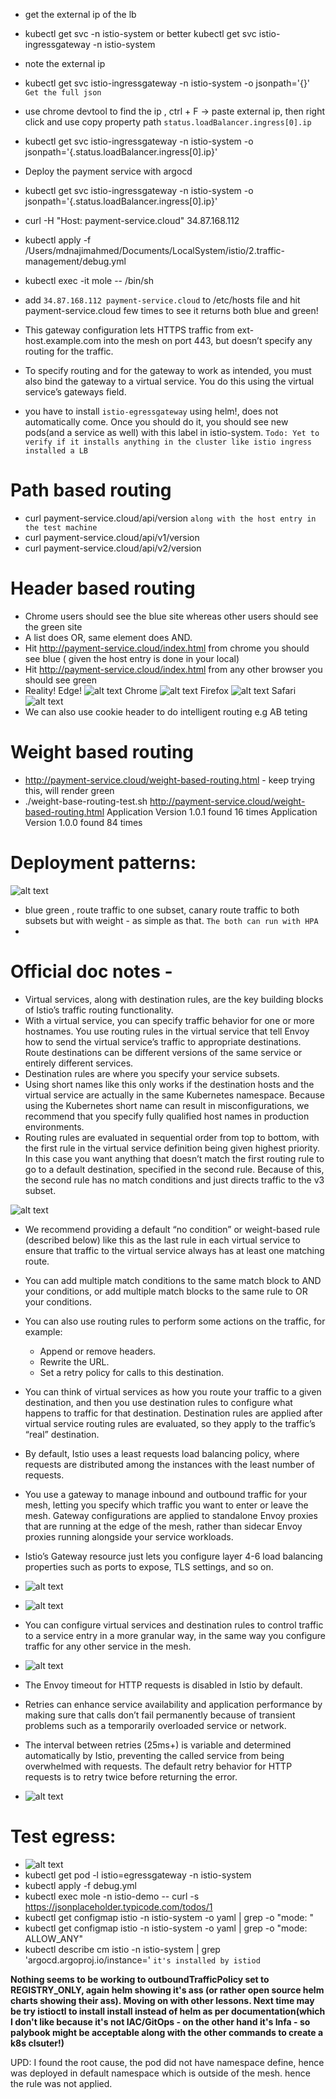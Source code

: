 - get the external ip of the lb 
- kubectl get svc -n istio-system or better kubectl get svc istio-ingressgateway  -n istio-system
- note the external ip
- kubectl get svc istio-ingressgateway  -n istio-system -o jsonpath='{}'   `Get the full json`
- use chrome devtool to find the ip , ctrl + F -> paste external ip, then right click and use copy property path `status.loadBalancer.ingress[0].ip`
- kubectl get svc istio-ingressgateway  -n istio-system -o jsonpath='{.status.loadBalancer.ingress[0].ip}' 
- Deploy the payment service with argocd
- kubectl get svc istio-ingressgateway  -n istio-system -o jsonpath='{.status.loadBalancer.ingress[0].ip}'
- curl -H "Host: payment-service.cloud" 34.87.168.112
- kubectl apply -f /Users/mdnajimahmed/Documents/LocalSystem/istio/2.traffic-management/debug.yml
- kubectl exec -it mole -- /bin/sh
- add `34.87.168.112 payment-service.cloud` to /etc/hosts file and hit payment-service.cloud few times to see it returns both blue and green!

- This gateway configuration lets HTTPS traffic from ext-host.example.com into the mesh on port 443, but doesn’t specify any routing for the traffic.

- To specify routing and for the gateway to work as intended, you must also bind the gateway to a virtual service. You do this using the virtual service’s gateways field.

- you have to install `istio-egressgateway` using helm!, does not automatically come. Once you should do it, you should see new pods(and a service as well) with this label in istio-system. `Todo: Yet to verify if it installs anything in the cluster like istio ingress installed a LB` 


# Path based routing
- curl payment-service.cloud/api/version `along with the host entry in the test machine`
- curl payment-service.cloud/api/v1/version
- curl payment-service.cloud/api/v2/version

# Header based routing
- Chrome users should see the blue site whereas other users should see the green site
- A list does OR, same element does AND.
- Hit http://payment-service.cloud/index.html from chrome you should see blue ( given the host entry is done in your local)
- Hit http://payment-service.cloud/index.html from any other browser you should see green
- Reality!
Edge!
    ![alt text](image.png)
Chrome
    ![alt text](image-1.png)
Firefox
    ![alt text](image-2.png)
Safari
    ![alt text](image-3.png)
- We can also use cookie header to do intelligent routing e.g AB teting

# Weight based routing
- http://payment-service.cloud/weight-based-routing.html - keep trying this, will render green
- ./weight-base-routing-test.sh http://payment-service.cloud/weight-based-routing.html
    Application Version 1.0.1 found 16 times
    Application Version 1.0.0 found 84 times

# Deployment patterns:
![alt text](image-4.png)
- blue green , route traffic to one subset, canary route traffic to both subsets but with weight - as simple as that. `The both can run with HPA`
- 

# Official doc notes - 
- Virtual services, along with destination rules, are the key building blocks of Istio’s traffic routing functionality. 
- With a virtual service, you can specify traffic behavior for one or more hostnames. You use routing rules in the virtual service that tell Envoy how to send the virtual service’s traffic to appropriate destinations. Route destinations can be different versions of the same service or entirely different services.
- Destination rules are where you specify your service subsets.
- Using short names like this only works if the destination hosts and the virtual service are actually in the same Kubernetes namespace. Because using the Kubernetes short name can result in misconfigurations, we recommend that you specify fully qualified host names in production environments.
- Routing rules are evaluated in sequential order from top to bottom, with the first rule in the virtual service definition being given highest priority. In this case you want anything that doesn’t match the first routing rule to go to a default destination, specified in the second rule. Because of this, the second rule has no match conditions and just directs traffic to the v3 subset.

![alt text](image-5.png)

- We recommend providing a default “no condition” or weight-based rule (described below) like this as the last rule in each virtual service to ensure that traffic to the virtual service always has at least one matching route.
- You can add multiple match conditions to the same match block to AND your conditions, or add multiple match blocks to the same rule to OR your conditions.
- You can also use routing rules to perform some actions on the traffic, for example:
    - Append or remove headers.
    - Rewrite the URL.
    - Set a retry policy for calls to this destination.

- You can think of virtual services as how you route your traffic to a given destination, and then you use destination rules to configure what happens to traffic for that destination. Destination rules are applied after virtual service routing rules are evaluated, so they apply to the traffic’s “real” destination.
- By default, Istio uses a least requests load balancing policy, where requests are distributed among the instances with the least number of requests.

- You use a gateway to manage inbound and outbound traffic for your mesh, letting you specify which traffic you want to enter or leave the mesh. Gateway configurations are applied to standalone Envoy proxies that are running at the edge of the mesh, rather than sidecar Envoy proxies running alongside your service workloads.

-  Istio’s Gateway resource just lets you configure layer 4-6 load balancing properties such as ports to expose, TLS settings, and so on. 
- ![alt text](image-6.png)
- ![alt text](image-7.png)
- You can configure virtual services and destination rules to control traffic to a service entry in a more granular way, in the same way you configure traffic for any other service in the mesh.
- ![alt text](image-8.png)
- The Envoy timeout for HTTP requests is disabled in Istio by default.
-  Retries can enhance service availability and application performance by making sure that calls don’t fail permanently because of transient problems such as a temporarily overloaded service or network. 
- The interval between retries (25ms+) is variable and determined automatically by Istio, preventing the called service from being overwhelmed with requests. The default retry behavior for HTTP requests is to retry twice before returning the error.
- ![alt text](image-9.png)

# Test egress:
- ![alt text](image-10.png)
- kubectl get pod -l istio=egressgateway -n istio-system
- kubectl apply -f debug.yml
- kubectl exec mole  -n istio-demo -- curl -s https://jsonplaceholder.typicode.com/todos/1
- kubectl get configmap istio -n istio-system -o yaml | grep -o "mode: "
- kubectl get configmap istio -n istio-system -o yaml | grep -o "mode: ALLOW_ANY"
- kubectl describe cm istio -n istio-system | grep 'argocd.argoproj.io/instance=' `it's installed by istiod`

**Nothing seems to be working to outboundTrafficPolicy set to REGISTRY_ONLY, again helm showing it's ass (or rather open source helm charts showing their ass). Moving on with other lessons. Next time may be try istioctl to install install instead of helm as per documentation(which I don't like because it's not IAC/GitOps - on the other hand it's Infa - so palybook might be acceptable along with the other commands to create a k8s clsuter!)** 

UPD: I found the root cause, the pod did not have namespace define, hence was deployed in default namespace which is outside of the mesh. hence the rule was not applied.
